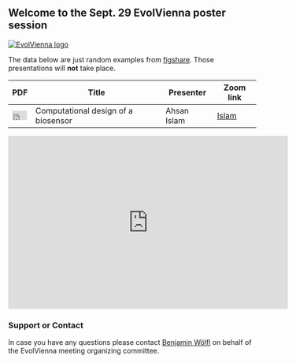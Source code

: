 ## Welcome to the Sept. 29 EvolVienna poster session

[![EvolVienna logo](https://www.evolvienna.at/mediatypes/srcsetvar_medium/evolvienna.jpg)](https://www.evolvienna.at/)

The data below are just random examples from [figshare](https://figshare.com). Those presentations will **not** take place.

PDF          | Title         | Presenter     | Zoom link
------------ | ------------- | ------------- | -------------
<iframe src="https://widgets.figshare.com/articles/9757571/embed?show_title=1" width="30" height="19" allowfullscreen="true" frameborder="0"></iframe> | Computational design of a biosensor | Ahsan Islam | [Islam](https://www.google.com)

<iframe src="https://widgets.figshare.com/articles/9757571/embed?show_title=1" width="568" height="351" allowfullscreen="true" frameborder="0"></iframe>

### Support or Contact

In case you have any questions please contact [Benjamin Wölfl](mailto:email@server.at) on behalf of the EvolVienna meeting organizing committee.
